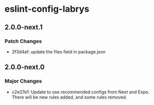 # eslint-config-labrys

## 2.0.0-next.1

### Patch Changes

- 2f3d4af: update the files field in package.json

## 2.0.0-next.0

### Major Changes

- c2e27e1: Update to use recommended configs from Next and Expo.
  There will be new rules added, and some rules removed.
